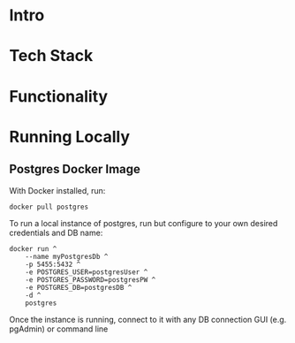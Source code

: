 # Intro

# Tech Stack

# Functionality

# Running Locally

## Postgres Docker Image

With Docker installed, run:

`docker pull postgres`

To run a local instance of postgres, run but configure to your own desired credentials and DB name:

```
docker run ^
    --name myPostgresDb ^
    -p 5455:5432 ^
    -e POSTGRES_USER=postgresUser ^
    -e POSTGRES_PASSWORD=postgresPW ^
    -e POSTGRES_DB=postgresDB ^
    -d ^
    postgres
```

Once the instance is running, connect to it with any DB connection GUI (e.g. pgAdmin) or command line
